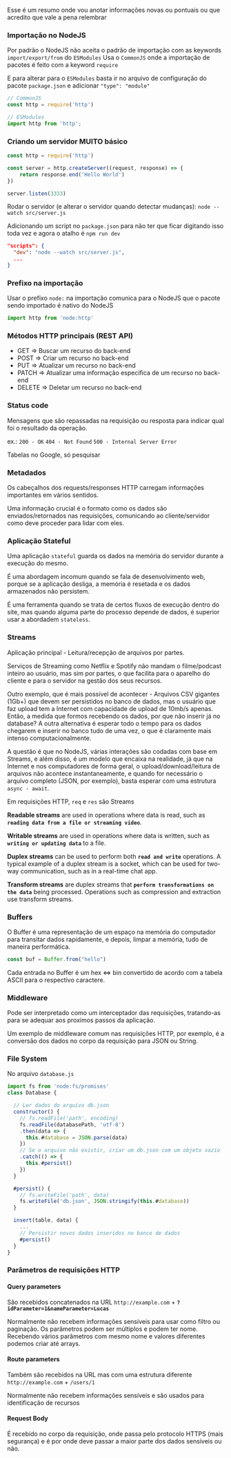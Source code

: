 Esse é um resumo onde vou anotar informações novas ou pontuais ou que acredito que vale a pena relembrar

### Importação no NodeJS

Por padrão o NodeJS não aceita o padrão de importação com as keywords `import/export/from` do `ESModules`
Usa o `CommonJS` onde a importação de pacotes é feito com a keyword `require`

E para alterar para o `ESModules` basta ir no arquivo de configuração do pacote `package.json` e adicionar `"type": "module"`

```js
// CommonJS
const http = require('http')

// ESModules
import http from 'http';
```

### Criando um servidor MUITO básico

```js
const http = require('http')

const server = http.createServer((request, response) => {
	return response.end('Hello World')
})

server.listen(3333)
```

Rodar o servidor (e alterar o servidor quando detectar mudanças): `node --watch src/server.js`

Adicionando um script no `package.json` para não ter que ficar digitando isso toda vez e agora o atalho é `npm run dev`
  ```json
  "scripts": {
    "dev": "node --watch src/server.js",
    ...
  }
  ```

### Prefixo na importação

Usar o prefixo `node:` na importação comunica para o NodeJS que o pacote sendo importado é nativo do NodeJS

```js
import http from 'node:http'
```

### Métodos HTTP principais (REST API)

- GET     => Buscar um recurso do back-end
- POST    => Criar um recurso no back-end
- PUT     => Atualizar um recurso no back-end
- PATCH   => Atualizar uma informação específica de um recurso no back-end
- DELETE  => Deletar um recurso no back-end

### Status code
Mensagens que são repassadas na requisição ou resposta para indicar qual foi o resultado da operação.

ex.: `200 - OK` `404 - Not Found` `500 - Internal Server Error`

Tabelas no Google, só pesquisar

### Metadados

Os cabeçalhos dos requests/responses HTTP carregam informações importantes em vários sentidos.

Uma informação crucial é o formato como os dados são enviados/retornados nas requisições, comunicando ao cliente/servidor como deve proceder para lidar com eles.

### Aplicação Stateful

Uma aplicação `stateful` guarda os dados na memória do servidor durante a execução do mesmo.

É uma abordagem incomum quando se fala de desenvolvimento web, porque se a aplicação desliga, a memória é resetada e os dados armazenados não persistem.

É uma ferramenta quando se trata de certos fluxos de execução dentro do site, mas quando alguma parte do processo depende de dados, é superior usar a abordadem `stateless`.

### Streams

Aplicação principal - Leitura/recepção de arquivos por partes.

Serviços de Streaming como Netflix e Spotify não mandam o filme/podcast inteiro ao usuário, mas sim por partes, o que facilita para o aparelho do cliente e para o servidor na gestão dos seus recursos.

Outro exemplo, que é mais possível de acontecer - Arquivos CSV gigantes (1Gb+) que devem ser persistidos no banco de dados, mas o usuário que faz upload tem a Internet com capacidade de upload de 10mb/s apenas. Então, a medida que formos recebendo os dados, por que não inserir já no database? A outra alternativa é esperar todo o tempo para os dados chegarem e inserir no banco tudo de uma vez, o que é claramente mais intenso computacionalmente.

A questão é que no NodeJS, várias interações são codadas com base em Streams, e além disso, é um modelo que encaixa na realidade, já que na Internet e nos computadores de forma geral, o upload/download/leitura de arquivos não acontece instantaneamente, e quando for necessário o arquivo completo (JSON, por exemplo), basta esperar com uma estrutura `async - await`.

Em requisições HTTP, `req` e `res` são Streams

**Readable streams** are used in operations where data is read, such as **`reading data from a file or streaming video`**.

**Writable streams** are used in operations where data is written, such as **`writing or updating data`** to a file.

**Duplex streams** can be used to perform both **`read and write`** operations. A typical example of a duplex stream is a socket, which can be used for two-way communication, such as in a real-time chat app.

**Transform streams** are duplex streams that **`perform transformations on the data`** being processed. Operations such as compression and extraction use transform streams.

### Buffers

O Buffer é uma representação de um espaço na memória do computador para transitar dados rapidamente, e depois, limpar a memória, tudo de maneira performática.

```js
const buf = Buffer.from("hello")
```

Cada entrada no Buffer é um hex <=> bin convertido de acordo com a tabela ASCII para o respectivo caractere.

### Middleware

Pode ser interpretado como um interceptador das requisições, tratando-as para se adequar aos proximos passos da aplicação.

Um exemplo de middleware comum nas requisições HTTP, por exemplo, é a conversão dos dados no corpo da requisição para JSON ou String.

### File System

No arquivo `database.js`
```js
import fs from 'node:fs/promises'
class Database {

  // Ler dados do arquivo db.json
  constructor() {
    // fs.readFile('path', encoding)
    fs.readFile(databasePath, 'utf-8')
    .then(data => {
      this.#database = JSON.parse(data)
    })
    // Se o arquivo não existir, criar um db.json com um objeto vazio
    .catch(() => {
      this.#persist()
    })
  }

  #persist() {
    // fs.writeFile('path', data)
    fs.writeFile('db.json', JSON.stringify(this.#database))
  }

  insert(table, data) {
    ...
    // Persistir novos dados inseridos no banco de dados
    #persist()
  }
}
```

### Parâmetros de requisições HTTP

#### Query parameters

São recebidos concatenados na URL
`http://example.com` + **`?idParameter=1&nameParameter=Lucas`**

Normalmente não recebem informações sensíveis para usar como filtro ou paginação.
Os parâmetros podem ser múltiplos e podem ter nome. Recebendo vários parâmetros com mesmo nome e valores diferentes podemos criar até arrays.

#### Route parameters

Também são recebidos na URL mas com uma estrutura diferente
`http://example.com` + `/users/1`

Normalmente não recebem informações sensíveis e são usados para identificação de recursos

#### Request Body

É recebido no corpo da requisição, onde passa pelo protocolo HTTPS (mais segurança) e é por onde deve passar a maior parte dos dados sensíveis ou não.